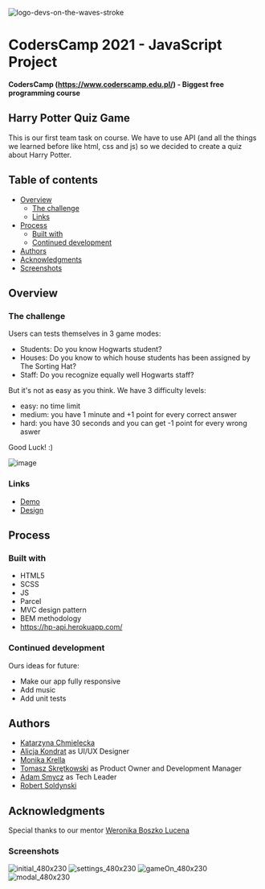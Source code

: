 ![logo-devs-on-the-waves-stroke](https://user-images.githubusercontent.com/19845958/148255475-9f24bd68-7020-42e8-a0d7-c2ed885848e5.png)


# CodersCamp 2021 - JavaScript Project
**CodersCamp (https://www.coderscamp.edu.pl/) - Biggest free programming course** 

## Harry Potter Quiz Game

This is our first team task on course. We have to use API (and all the things we learned before like html, css and js) so we decided to create a quiz about Harry Potter.

## Table of contents

- [Overview](#overview)
  - [The challenge](#the-challenge)
  - [Links](#links)
- [Process](#process)
  - [Built with](#built-with)
  - [Continued development](#continued-development)
- [Authors](#authors)
- [Acknowledgments](#acknowledgments)
-  [Screenshots](#screenshots)

## Overview

### The challenge

Users can tests themselves in 3 game modes:

- Students: Do you know Hogwarts student?
- Houses: Do you know to which house students has been assigned by The Sorting Hat? 
- Staff: Do you recognize equally well Hogwarts staff?

But it's not as easy as you think. We have 3 difficulty levels:
- easy: no time limit
- medium: you have 1 minute and +1 point for every correct answer
- hard: you have 30 seconds and you can get -1 point for every wrong aswer

Good Luck! :)

![image](https://user-images.githubusercontent.com/56206231/148139078-8ccd6a97-2e73-4074-ba44-821755e5268b.png)

### Links

- [Demo](https://cc2021-wbl.github.io/Project-I/)
- [Design](https://www.figma.com/file/jIk4BGOH44RNJuDvsiGx71/CodersCamp2021.Project.JavaScript.HarryPotterQuiz2021?node-id=256%3A116)

## Process

### Built with

- HTML5
- SCSS
- JS
- Parcel
- MVC design pattern
- BEM methodology
- https://hp-api.herokuapp.com/

### Continued development

Ours ideas for future:
- Make our app fully responsive
- Add music
- Add unit tests

## Authors

 - [Katarzyna Chmielecka](https://github.com/KatarzynaChmielecka)
 - [Alicja Kondrat](https://github.com/pierwszazlewej) as UI/UX Designer
 - [Monika Krella](https://github.com/MonikaKrella)
 - [Tomasz Skrętkowski](https://github.com/n0macx) as Product Owner and Development Manager
 - [Adam Smycz](https://github.com/Smyku6) as Tech Leader
 - [Robert Soldynski](https://github.com/RobertS-ki) 

## Acknowledgments

Special thanks to our mentor [Weronika Boszko Lucena](https://github.com/vieraboschkova)

### Screenshots

![initial_480x230](https://user-images.githubusercontent.com/56206231/148212376-cebc2c4f-2887-40b8-9545-076fa44013fb.png)
![settings_480x230](https://user-images.githubusercontent.com/56206231/148212558-23b2292a-a5ed-4d03-9ec7-abbac0f5001d.png)
![gameOn_480x230](https://user-images.githubusercontent.com/56206231/148212414-1c817403-25bc-4f8d-8203-381402c60458.png)
![modal_480x230](https://user-images.githubusercontent.com/56206231/148212477-2013c016-f066-4f45-8093-0fd8b6563f48.png)



